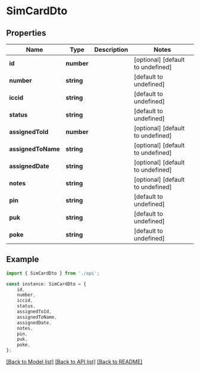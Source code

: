 # SimCardDto


## Properties

Name | Type | Description | Notes
------------ | ------------- | ------------- | -------------
**id** | **number** |  | [optional] [default to undefined]
**number** | **string** |  | [default to undefined]
**iccid** | **string** |  | [default to undefined]
**status** | **string** |  | [default to undefined]
**assignedToId** | **number** |  | [optional] [default to undefined]
**assignedToName** | **string** |  | [optional] [default to undefined]
**assignedDate** | **string** |  | [optional] [default to undefined]
**notes** | **string** |  | [optional] [default to undefined]
**pin** | **string** |  | [default to undefined]
**puk** | **string** |  | [default to undefined]
**poke** | **string** |  | [default to undefined]

## Example

```typescript
import { SimCardDto } from './api';

const instance: SimCardDto = {
    id,
    number,
    iccid,
    status,
    assignedToId,
    assignedToName,
    assignedDate,
    notes,
    pin,
    puk,
    poke,
};
```

[[Back to Model list]](../README.md#documentation-for-models) [[Back to API list]](../README.md#documentation-for-api-endpoints) [[Back to README]](../README.md)

